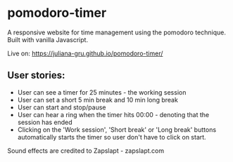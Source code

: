 # pomodoro-timer
A responsive website for time management using the pomodoro technique. Built with vanilla Javascript.

Live on: https://juliana-gru.github.io/pomodoro-timer/

## User stories:
- User can see a timer for 25 minutes - the working session
- User can set a short 5 min break and 10 min long break
- User can start and stop/pause
- User can hear a ring when the timer hits 00:00 - denoting that the session has ended
- Clicking on the 'Work session', 'Short break' or 'Long break' buttons automatically starts the timer so user don't have to click on start.

Sound effects are credited to Zapslapt - zapslapt.com
